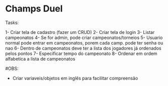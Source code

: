 # Champs Duel

Tasks:

1- Criar tela de cadastro (fazer um CRUD)
2- Criar tela de login
3- Listar campeonatos
4- Se for admin, pode criar campeonatos/torneios
5- Usuario normal pode entrar em campeonatos, porem cada camp. pode ter senha ou nao
6- Dentro de campeonatos deve ter a lista dos jogadores já ordenados pelos pontos
7- Especificar tempo do campeonato
8- Ordenar em ordem alfabetica a lista de campeonatos


#OBS:

- Criar variaveis/objetos em inglês para facilitar compreensão
